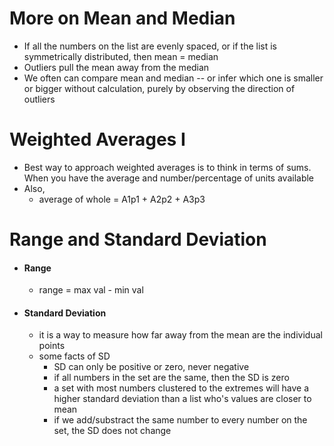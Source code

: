 # More on Mean and Median
- If all the numbers on the list are evenly spaced, or if the list is symmetrically distributed, then mean = median
- Outliers pull the mean away from the median 
- We often can compare mean and median -- or infer which one is smaller or bigger without calculation, purely by observing the direction of outliers 

# Weighted Averages I
- Best way to approach weighted averages is to think in terms of sums. When you have the average and number/percentage of units available
- Also,
	- average of whole = A1p1 + A2p2 + A3p3


# Range and Standard Deviation

- #### Range
	- range = max val - min val
- #### Standard Deviation
	- it is a way to measure how far away from the mean are the individual points
	- some facts of SD
		- SD can only be positive or zero, never negative
		- if all numbers in the set are the same, then the SD is zero
		- a set with most numbers clustered to the extremes will have a higher standard deviation than a list who's values are closer to mean
		- if we add/substract the same number to every number on the set, the SD does not change
